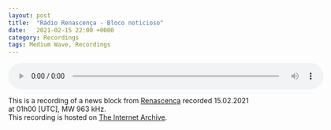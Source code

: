 ```yaml
---
layout: post
title:  "Rádio Renascença - Bloco noticioso"
date:   2021-02-15 22:00 +0000
category: Recordings
tags: Medium Wave, Recordings
---
```

<audio controls preload="auto" style=" width:640px; ">
	<source src="https://ia601409.us.archive.org/11/items/rr_15.02.2021_01h00/rr_15.02.2021_01h00.mp3" type="audio/mpeg">
	I'm sorry. Your browser doesn't support HTML5 <code>audio</code>.
</audio>
<p>This is a recording of a news block from <a href="https://rr.sapo.pt/" target="_blank"> Renascença</a> recorded 15.02.2021 at 01h00 [UTC], MW 963 kHz.<br>This recording is hosted on <a href="https://archive.org/details/rr_15.02.2021_01h00" target="_blank">The Internet Archive</a>.</p>